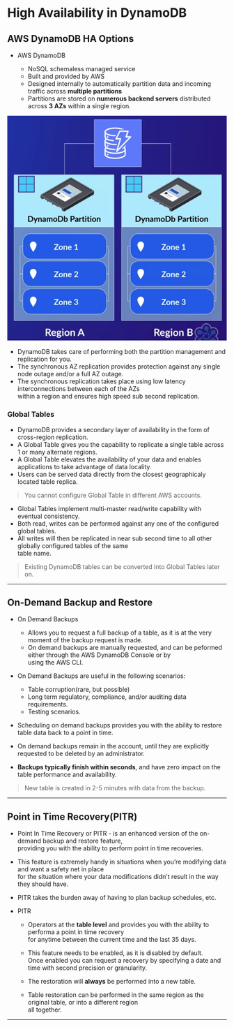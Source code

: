# High Availability in DynamoDB

## AWS DynamoDB HA Options

- AWS DynamoDB

  - NoSQL schemaless managed service
  - Built and provided by AWS
  - Designed internally to automatically partition data and incoming traffic across **multiple partitions**
  - Partitions are stored on **numerous backend servers** distributed across **3 AZs** within a single region.

![picture 1](/images/AWS_SAA_HADDB_1.png)

- DynamoDB takes care of performing both the partition management and replication for you.
- The synchronous AZ replication provides protection against any single node outage and/or a full AZ outage.
- The synchronous replication takes place using low latency interconnections between each of the AZs  
  within a region and ensures high speed sub second replication.

### Global Tables

- DynamoDB provides a secondary layer of availability in the form of cross-region replication.
- A Global Table gives you the capability to replicate a single table across 1 or many alternate regions.
- A Global Table elevates the availability of your data and enables applications to take advantage of data locality.
- Users can be served data directly from the closest geographicaly located table replica.

> You cannot configure Global Table in different AWS accounts.

- Global Tables implement multi-master read/write capability with eventual consistency.
- Both read, writes can be performed against any one of the configured global tables.
- All writes will then be replicated in near sub second time to all other globally configured tables of the same  
  table name.

> Existing DynamoDB tables can be converted into Global Tables later on.

---

## On-Demand Backup and Restore

- On Demand Backups

  - Allows you to request a full backup of a table, as it is at the very moment of the backup request is made.
  - On demand backups are manually requested, and can be peformed either through the AWS DynamoDB Console or by  
    using the AWS CLI.

- On Demand Backups are useful in the following scenarios:

  - Table corruption(rare, but possible)
  - Long term regulatory, compliance, and/or auditing data requirements.
  - Testing scenarios.

- Scheduling on demand backups provides you with the ability to restore table data back to a point in time.
- On demand backups remain in the account, until they are explicitly requested to be deleted by an administrator.
- **Backups typically finish within seconds**, and have zero impact on the table performance and availability.

> New table is created in 2-5 minutes with data from the backup.

---

## Point in Time Recovery(PITR)

- Point In Time Recovery or PITR - is an enhanced version of the on-demand backup and restore feature,  
  providing you with the ability to perform point in time recoveries.

- This feature is extremely handy in situations when you’re modifying data and want a safety net in place  
  for the situation where your data modifications didn’t result in the way they should have.

- PITR takes the burden away of having to plan backup schedules, etc.

- PITR

  - Operators at the **table level** and provides you with the ability to performa a point in time recovery  
    for anytime between the current time and the last 35 days.

  - This feature needs to be enabled, as it is disabled by default.  
    Once enabled you can request a recovery by specifying a date and time with second precision or granularity.

  - The restoration will **always** be performed into a new table.

  - Table restoration can be performed in the same region as the original table, or into a different region  
    all together.

---
